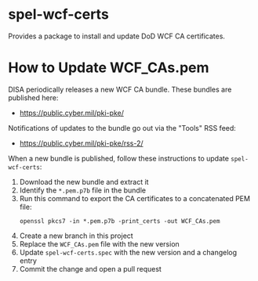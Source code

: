 # spel-wcf-certs

Provides a package to install and update DoD WCF CA certificates.

# How to Update WCF_CAs.pem

DISA periodically releases a new WCF CA bundle. These bundles are published here:

* <https://public.cyber.mil/pki-pke/>

Notifications of updates to the bundle go out via the "Tools" RSS feed:

* <https://public.cyber.mil/pki-pke/rss-2/>

When a new bundle is published, follow these instructions to update `spel-wcf-certs`:

1. Download the new bundle and extract it
2. Identify the `*.pem.p7b` file in the bundle
3. Run this command to export the CA certificates to a concatenated PEM file:
    ```
    openssl pkcs7 -in *.pem.p7b -print_certs -out WCF_CAs.pem
    ```
4. Create a new branch in this project
5. Replace the `WCF_CAs.pem` file with the new version
6. Update `spel-wcf-certs.spec` with the new version and a changelog entry
7. Commit the change and open a pull request
